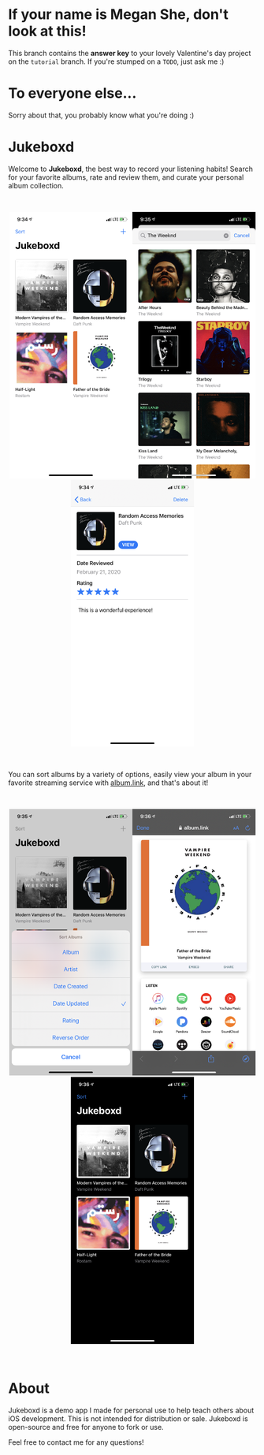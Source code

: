 # If your name is Megan She, don't look at this!

This branch contains the **answer key** to your lovely Valentine's day project on the `tutorial` branch. If you're stumped on a `TODO`, just ask me :)

# To everyone else...

Sorry about that, you probably know what you're doing :)

# Jukeboxd

Welcome to **Jukeboxd**, the best way to record your listening habits! Search for your favorite albums, rate and review them, and curate your personal album collection.

<br/>
<p align="center">
<img src="Assets/Home.PNG" width=250'><img src="Assets/Search.PNG" width=250><img src="Assets/Review.PNG" width=250>
</p>
<br/>

You can sort albums by a variety of options, easily view your album in your favorite streaming service with [album.link](album.link), and that's about it!

<br/>
<p align="center">
<img src="Assets/Sort.PNG" width=250><img src="Assets/View.PNG" width=250><img src="Assets/Dark.PNG" width=250>
</p>
<br/>

# About

Jukeboxd is a demo app I made for personal use to help teach others about iOS development. This is not intended for distribution or sale. Jukeboxd is open-source and free for anyone to fork or use.

Feel free to contact me for any questions!
